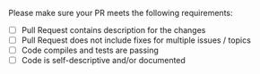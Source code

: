 

Please make sure your PR meets the following requirements:
- [ ] Pull Request contains description for the changes
- [ ] Pull Request does not include fixes for multiple issues / topics
- [ ] Code compiles and tests are passing
- [ ] Code is self-descriptive and/or documented
